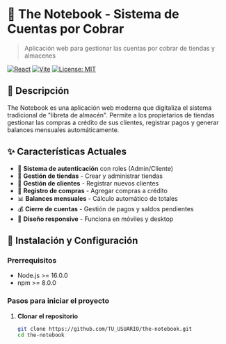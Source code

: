 # 📔 The Notebook - Sistema de Cuentas por Cobrar

> Aplicación web para gestionar las cuentas por cobrar de tiendas y almacenes

[![React](https://img.shields.io/badge/React-18.0.0-blue)](https://reactjs.org/)
[![Vite](https://img.shields.io/badge/Vite-4.0.0-purple)](https://vitejs.dev/)
[![License: MIT](https://img.shields.io/badge/License-MIT-yellow.svg)](https://opensource.org/licenses/MIT)

## 🎯 Descripción

The Notebook es una aplicación web moderna que digitaliza el sistema tradicional de "libreta de almacén". Permite a los propietarios de tiendas gestionar las compras a crédito de sus clientes, registrar pagos y generar balances mensuales automáticamente.

## ✨ Características Actuales

- 🔐 **Sistema de autenticación** con roles (Admin/Cliente)
- 🏪 **Gestión de tiendas** - Crear y administrar tiendas
- 👥 **Gestión de clientes** - Registrar nuevos clientes
- 🛒 **Registro de compras** - Agregar compras a crédito
- 📊 **Balances mensuales** - Cálculo automático de totales
- 💰 **Cierre de cuentas** - Gestión de pagos y saldos pendientes
- 📱 **Diseño responsive** - Funciona en móviles y desktop

## 🚀 Instalación y Configuración

### Prerrequisitos
- Node.js >= 16.0.0
- npm >= 8.0.0

### Pasos para iniciar el proyecto

1. **Clonar el repositorio**
   ```bash
   git clone https://github.com/TU_USUARIO/the-notebook.git
   cd the-notebook